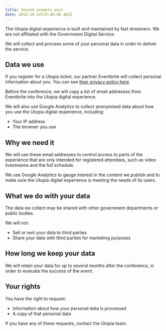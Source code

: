 ```yaml
---
title: Second example post
date: 2018-10-24T23:48:08.462Z
---
```

The Utopia digital experience is built and maintained by fast streamers. We are not affiliated with the Government Digital Service.

We will collect and process some of your personal data in order to deliver the service.

## Data we use

If you register for a Utopia ticket, our partner Eventbrite will collect personal information about you. You can see [their privacy policy here](https://www.eventbrite.co.uk/support/articles/en_US/Troubleshooting/eventbrite-privacy-policy?lg=en_GB).

Before the conference, we will copy a list of email addresses from Eventbrite into the Utopia digital experience.

We will also use Google Analytics to collect anonymised data about how you use the Utopia digital experience, including:

- Your IP address
- The browser you use

## Why we need it

We will use these email addresses to control access to parts of the experience that are only intended for registered attendees, such as video livestreams and the full schedule.

We use Google Analytics to gauge interest in the content we publish and to make sure the Utopia digital experience is meeting the needs of its users.

## What we do with your data

The data we collect may be shared with other government departments or public bodies.

We will not: 

- Sell or rent your data to third parties
- Share your data with third parties for marketing purposes

## How long we keep your data

We will retain your data for up to several months after the conference, in order to evaluate the success of the event.

## Your rights

You have the right to request:

- Information about how your personal data is processed
- A copy of that personal data

If you have any of these requests, contact the Utopia team.
